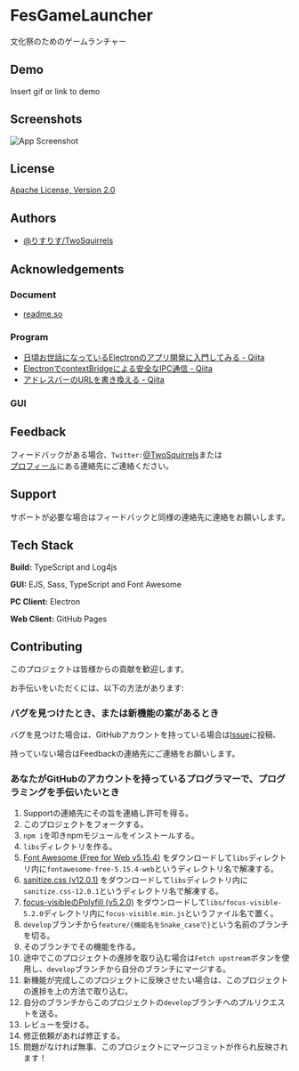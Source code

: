 <!--
![Logo](https://dev-to-uploads.s3.amazonaws.com/uploads/articles/th5xamgrr6se0x5ro4g6.png)
-->
# FesGameLauncher

文化祭のためのゲームランチャー


## Demo

Insert gif or link to demo

  
## Screenshots

![App Screenshot](https://via.placeholder.com/468x300?text=App+Screenshot+Here)

  
## License

[Apache License, Version 2.0](/LICENSE)
<!--
  
## Usage/Examples

```javascript
import Component from 'my-project'

function App() {
  return <Component />
}
```

  
## Features

- Light/dark mode toggle
- Live previews
- Fullscreen mode
- Cross platform

  
## FAQ

#### Question 1

Answer 1

#### Question 2

Answer 2
-->
  
## Authors

- [@りすりす/TwoSquirrels](https://github.com/TwoSquirrels)

  
## Acknowledgements

  
### Document

- [readme.so](https://readme.so/)

  
### Program

- [日頃お世話になっているElectronのアプリ開発に入門してみる - Qiita](https://qiita.com/y-tsutsu/items/179717ecbdcc27509e5a)
- [ElectronでcontextBridgeによる安全なIPC通信 - Qiita](https://qiita.com/pochman/items/64b34e9827866664d436)
- [アドレスバーのURLを書き換える - Qiita](https://qiita.com/nightyknite/items/b350dc95f7da089a516a)

  
### GUI


  
## Feedback

フィードバックがある場合、`Twitter:`[@TwoSquirrels](https://twitter.com/)または  
[プロフィール](https://github.com/TwoSquirrels)にある連絡先にご連絡ください。

  
## Support

サポートが必要な場合はフィードバックと同様の連絡先に連絡をお願いします。

  
## Tech Stack

**Build:** TypeScript and Log4js

**GUI:** EJS, Sass, TypeScript and Font Awesome

**PC Client:** Electron

**Web Client:** GitHub Pages

  
## Contributing

このプロジェクトは皆様からの貢献を歓迎します。

お手伝いをいただくには、以下の方法があります:

  
### バグを見つけたとき、または新機能の案があるとき

バグを見つけた場合は、GitHubアカウントを持っている場合は[Issue](https://github.com/TwoSquirrels/FesGameLauncher/issues)に投稿、

持っていない場合はFeedbackの連絡先にご連絡をお願いします。

  
### あなたがGitHubのアカウントを持っているプログラマーで、プログラミングを手伝いたいとき

1. Supportの連絡先にその旨を連絡し許可を得る。
2. このプロジェクトをフォークする。
3. `npm i`を叩きnpmモジュールをインストールする。
4. `libs`ディレクトリを作る。
5. [Font Awesome (Free for Web v5.15.4)](https://use.fontawesome.com/releases/v5.15.4/fontawesome-free-5.15.4-web.zip) をダウンロードして`libs`ディレクトリ内に`fontawesome-free-5.15.4-web`というディレクトリ名で解凍する。
6. [sanitize.css (v12.0.1)](https://github.com/csstools/sanitize.css/archive/refs/tags/12.0.1.zip) をダウンロードして`libs`ディレクトリ内に`sanitize.css-12.0.1`というディレクトリ名で解凍する。
7. [focus-visibleのPolyfill (v5.2.0)](https://cdn.jsdelivr.net/npm/focus-visible@5.2.0/dist/focus-visible.min.js) をダウンロードして`libs/focus-visible-5.2.0`ディレクトリ内に`focus-visible.min.js`というファイル名で置く。
8. `develop`ブランチから`feature/{機能名をSnake_caseで}`という名前のブランチを切る。
9. そのブランチでその機能を作る。
10. 途中でこのプロジェクトの進捗を取り込む場合は`Fetch upstream`ボタンを使用し、`develop`ブランチから自分のブランチにマージする。
11. 新機能が完成しこのプロジェクトに反映させたい場合は、このプロジェクトの進捗を上の方法で取り込む。
12. 自分のブランチからこのプロジェクトの`develop`ブランチへのプルリクエストを送る。
13. レビューを受ける。
14. 修正依頼があれば修正する。
15. 問題がなければ無事、このプロジェクトにマージコミットが作られ反映されます！

  
